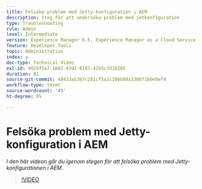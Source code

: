 ```yaml
---
title: Felsöka problem med Jetty-konfiguration i AEM
description: Steg för att undersöka problem med jetkonfiguration
type: Troubleshooting
role: Admin
level: Intermediate
version: Experience Manager 6.5, Experience Manager as a Cloud Service
feature: Developer Tools
topic: Administration
index: y
doc-type: Technical Video
exl-id: 9025f5a7-1602-47d2-8287-42b5cfd18265
duration: 81
source-git-commit: 48433a5367c281cf5a1c106b08a1306f1b0e8ef4
workflow-type: tm+mt
source-wordcount: '43'
ht-degree: 0%

---
```


# Felsöka problem med Jetty-konfiguration i AEM

*I den här videon går du igenom stegen för att felsöka problem med Jetty-konfigurationen i AEM.*

>[!VIDEO](https://video.tv.adobe.com/v/335470?quality=12&learn=on)
